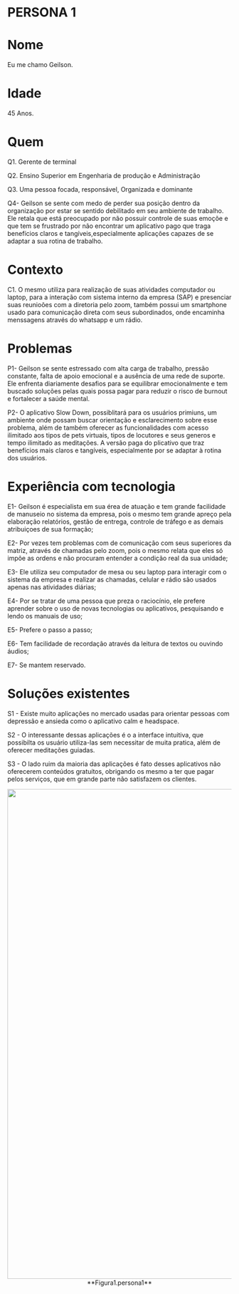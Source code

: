 # PERSONA 1

# Nome
Eu me chamo Geilson.

# Idade
45 Anos.

# Quem

Q1. Gerente de terminal

Q2. Ensino Superior em Engenharia de produção e Administração

Q3. Uma pessoa focada, responsável, Organizada e dominante

Q4-  Geilson se sente com medo de perder sua posição dentro da organização por estar se sentido debilitado em seu  ambiente de trabalho. Ele retala que está preocupado por não possuir controle de suas emoçõe e que tem se frustrado por não encontrar um aplicativo pago que traga benefícios claros e tangíveis,especialmente aplicações capazes de se adaptar a sua rotina de trabalho.
# Contexto
C1. O mesmo utiliza para realização de suas atividades computador ou laptop, para a interação com sistema interno da empresa (SAP) e presenciar suas reunioões com a diretoria pelo zoom, também possui um smartphone usado para comunicação direta com seus subordinados, onde encaminha menssagens através do whatsapp e um rádio.

# Problemas

P1- Geilson se sente estressado com alta carga de trabalho, pressão constante, falta de
apoio emocional e a ausência de uma rede de suporte. Ele enfrenta diariamente desafios
para se equilibrar emocionalmente e tem buscado soluções pelas quais possa pagar para reduzir o risco de
burnout e fortalecer a saúde mental.

P2- O aplicativo Slow Down, possiblitará para os usuários primiuns, um ambiente onde possam buscar
orientação e esclarecimento sobre esse problema, além de também oferecer as funcionalidades com acesso ilimitado aos tipos de pets virtuais, tipos de locutores e seus generos e tempo ilimitado as meditações. A versão paga do plicativo que traz benefícios mais claros e tangíveis, especialmente por se adaptar à rotina dos usuários.

# Experiência com tecnologia

E1- Geilson é especialista em sua érea de atuação e tem grande facilidade de manuseio no sistema da empresa, pois o mesmo tem grande apreço pela elaboração
relatórios, gestão de entrega, controle de tráfego e as demais atribuiçoes de sua formação;

E2- Por vezes tem problemas com de comunicação com seus superiores da matriz, através de chamadas pelo zoom, pois o mesmo relata que eles só impõe as ordens
e não procuram entender a condição real da sua unidade;

E3- Ele utiliza seu computador de mesa ou seu laptop para interagir com o sistema da empresa e realizar as chamadas, celular e rádio são usados apenas nas atividades diárias; 

E4- Por se tratar de uma pessoa que preza o raciocínio, ele prefere aprender sobre o uso de novas tecnologias ou aplicativos, pesquisando e lendo os manuais de uso;

E5- Prefere o passo a passo;

E6- Tem facilidade de recordação através da leitura de textos ou ouvindo áudios;

E7- Se mantem reservado.

# Soluções existentes
S1 - Existe muito aplicações no mercado usadas para orientar pessoas
com depressão e ansieda como o aplicativo calm e headspace.

S2 - O interessante dessas aplicações é o a interface intuitiva, que
possibilta os usuário utiliza-las sem necessitar de muita pratica, além de
oferecer meditações guiadas.

S3 - O lado ruim da maioria das aplicações é fato desses aplicativos não
oferecerem conteúdos gratuítos, obrigando os mesmo a ter que pagar
pelos serviços, que em grande parte não satisfazem os clientes. 

<div align="center">
<img src="https://github.com/user-attachments/assets/6a4bc903-8e60-4083-8a11-8f19bb329082" width="1100px"/>
</div>
<div align="center">
**Figura1.persona1**
